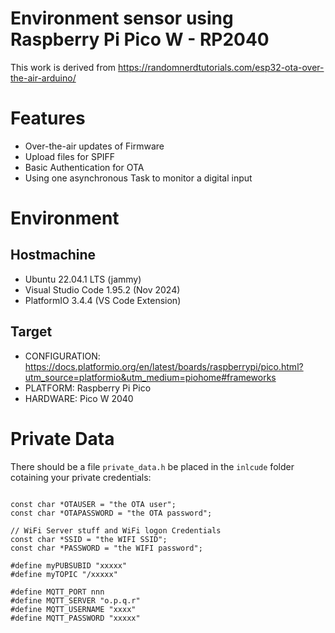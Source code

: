 # Environment sensor using Raspberry Pi Pico W - RP2040

This work is derived from https://randomnerdtutorials.com/esp32-ota-over-the-air-arduino/


# Features

- Over-the-air updates of Firmware
- Upload files for SPIFF
- Basic Authentication for OTA
- Using one asynchronous Task to monitor a digital input


# Environment

## Hostmachine

- Ubuntu 22.04.1 LTS  (jammy)
- Visual Studio Code 1.95.2 (Nov 2024)
- PlatformIO 3.4.4 (VS Code Extension)

## Target 

- CONFIGURATION: https://docs.platformio.org/en/latest/boards/raspberrypi/pico.html?utm_source=platformio&utm_medium=piohome#frameworks
- PLATFORM: Raspberry Pi Pico
- HARDWARE: Pico W 2040

# Private Data

There should be a file `private_data.h` be placed in the `inlcude` folder cotaining your private credentials:

```

const char *OTAUSER = "the OTA user";
const char *OTAPASSWORD = "the OTA password";

// WiFi Server stuff and WiFi logon Credentials
const char *SSID = "the WIFI SSID";
const char *PASSWORD = "the WIFI password";

#define myPUBSUBID "xxxxx"
#define myTOPIC "/xxxxx"

#define MQTT_PORT nnn
#define MQTT_SERVER "o.p.q.r"
#define MQTT_USERNAME "xxxx"
#define MQTT_PASSWORD "xxxxx"

```